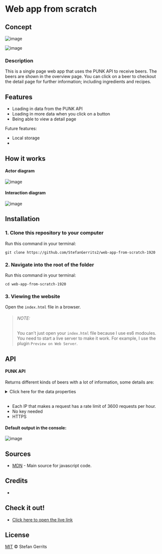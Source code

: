 # Web app from scratch

## Concept

![image](https://user-images.githubusercontent.com/45566396/74153745-8e133580-4c11-11ea-8278-3786d9889389.png)

![image](https://user-images.githubusercontent.com/45566396/74469402-e0b45200-4e9c-11ea-9f25-5adde59f553a.png)

### Description

This is a single page web app that uses the PUNK API to receive beers. The beers are shown in the overview page. You can click on a beer to checkout the detail page for further information; including ingredients and recipes.

## Features

* Loading in data from the PUNK API
* Loading in more data when you click on a button
* Being able to view a detail page

Future features:

* Local storage
* 

## How it works

#### Actor diagram

![image](https://user-images.githubusercontent.com/45566396/74469222-85825f80-4e9c-11ea-9955-d1a7b22684fb.png)

#### Interaction diagram

![image](https://user-images.githubusercontent.com/45566396/74469284-a5198800-4e9c-11ea-9184-2651bc2925d6.png)

## Installation

### 1. Clone this repository to your computer
Run this command in your terminal:

`git clone https://github.com/StefanGerrits2/web-app-from-scratch-1920`
### 2. Navigate into the root of the folder
Run this command in your terminal:

`cd web-app-from-scratch-1920`

### 3. Viewing the website
Open the `index.html` file in a browser.

>
> ###### NOTE:
> You can't just open your `index.html` file because I use es6 modoules. You need to start a live server to make it work. For example, I use the plugin `Preview on Web Server`.

## API

#### PUNK API

Returns different kinds of beers with a lot of information, some details are:

<details>
    <summary>Click here for the data properties</summary>
        <ul>
            <li>Name</li>
            <li>Tagline</li>
            <li>First brewed</li>
            <li>Description</li>
            <li>Image</li>
            <li>Volume</li>
            <li>Boil volume</li>
            <li>Method</li>
            <li>Ingredients</li>
            <li>Food pairing</li>
            <li>Brewers tips</li>
            <li>Contributed  by</li>
        </ul>
</details>
<br>

* Each IP that makes a request has a rate limit of 3600 requests per hour.
* No key needed
* HTTPS

#### Default output in the console:
![image](https://user-images.githubusercontent.com/45566396/74155214-71c4c800-4c14-11ea-8a46-902ec25dc87f.png)

## Sources

* [MDN](https://developer.mozilla.org/nl/) - Main source for javascript code.

## Credits

* 

## Check it out!

* [Click here to open the live link](https://stefangerrits2.github.io/web-app-from-scratch-1920/)

## License

[MIT](https://github.com/StefanGerrits2/web-app-from-scratch-1920/blob/master/LICENSE.txt) © Stefan Gerrits


<!-- Add a link to your live demo in Github Pages 🌐-->

<!-- ☝️ replace this description with a description of your own work -->

<!-- replace the code in the /docs folder with your own, so you can showcase your work with GitHub Pages 🌍 -->

<!-- Add a nice poster image here at the end of the week, showing off your shiny frontend 📸 -->

<!-- Maybe a table of contents here? 📚 -->

<!-- How about a section that describes how to install this project? 🤓 -->

<!-- ...but how does one use this project? What are its features 🤔 -->

<!-- What external data source is featured in your project and what are its properties 🌠 -->

<!-- Maybe a checklist of done stuff and stuff still on your wishlist? ✅ -->

<!-- How about a license here? 📜 (or is it a licence?) 🤷 -->

